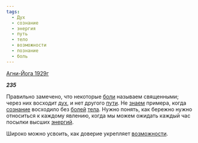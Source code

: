 ```yaml
---
tags:
  - Дух
  - сознание
  - энергия
  - путь
  - тело
  - возможности
  - познание
  - боль
---
```

[Агни-Йога 1929г](https://127.0.0.1:4002/agni/1929)

___235___

Правильно замечено, что некоторые [боли](../../../tags/#боль) называем священными; через них восходит [дух](../../../tags/#Дух), и нет другого [пути](../../../tags/#путь). Не [знаем](../../../tags/#познание) примера, когда [сознание](../../../tags/#сознание) восходило без [болей](../../../tags/#боль) [тела](../../../tags/#тело). Нужно понять, как бережно нужно относиться к каждому явлению, когда мы можем ожидать каждый час посылки высших [энергий](../../../tags/#энергия).   

Широко можно усвоить, как доверие укрепляет [возможности](../../../tags/#возможности).